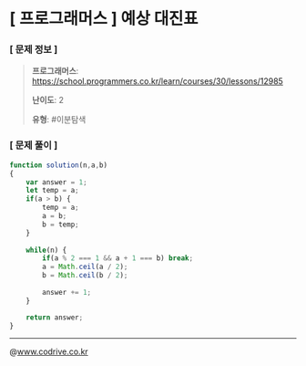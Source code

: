 # [ 프로그래머스 ] 예상 대진표

### [ 문제 정보 ]
> **프로그래머스**: https://school.programmers.co.kr/learn/courses/30/lessons/12985
> 
> **난이도**: 2
>
> **유형**: #이분탐색


### [ 문제 풀이 ]
```JavaScript
function solution(n,a,b)
{
    var answer = 1;
    let temp = a;
    if(a > b) {
        temp = a;
        a = b;
        b = temp;
    }
    
    while(n) {
        if(a % 2 === 1 && a + 1 === b) break;
        a = Math.ceil(a / 2);
        b = Math.ceil(b / 2);
        
        answer += 1;   
    }

    return answer;
}
```


---
@www.codrive.co.kr